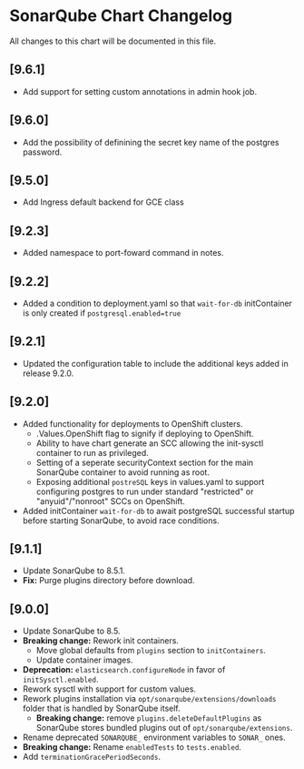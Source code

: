 # SonarQube Chart Changelog
All changes to this chart will be documented in this file.

## [9.6.1]
* Add support for setting custom annotations in admin hook job.

## [9.6.0]
* Add the possibility of definining the secret key name of the postgres password.

## [9.5.0]
* Add Ingress default backend for GCE class

## [9.2.3]
* Added namespace to port-foward command in notes.

## [9.2.2]
* Added a condition to deployment.yaml so that `wait-for-db` initContainer is only created if `postgresql.enabled=true`

## [9.2.1]
* Updated the configuration table to include the additional keys added in release 9.2.0.

## [9.2.0]
* Added functionality for deployments to OpenShift clusters.
    * .Values.OpenShift flag to signify if deploying to OpenShift.
	* Ability to have chart generate an SCC allowing the init-sysctl container to run as privileged.
	* Setting of a seperate securityContext section for the main SonarQube container to avoid running as root.
	* Exposing additional `postreSQL` keys in values.yaml to support configuring postgres to run under standard "restricted" or "anyuid"/"nonroot" SCCs on OpenShift.
* Added initContainer `wait-for-db` to await postgreSQL successful startup before starting SonarQube, to avoid race conditions.

## [9.1.1]
* Update SonarQube to 8.5.1.
* **Fix:** Purge plugins directory before download.

## [9.0.0]
* Update SonarQube to 8.5.
* **Breaking change:** Rework init containers.
    * Move global defaults from `plugins` section to `initContainers`.
    * Update container images.
* **Deprecation:** `elasticsearch.configureNode` in favor of `initSysctl.enabled`.
* Rework sysctl with support for custom values.
* Rework plugins installation via `opt/sonarqube/extensions/downloads` folder that is handled by SonarQube itself.
    * **Breaking change:** remove `plugins.deleteDefaultPlugins` as SonarQube stores bundled plugins out of `opt/sonarqube/extensions`.
* Rename deprecated `SONARQUBE_` environment variables to `SONAR_` ones. 
* **Breaking change:** Rename `enabledTests` to `tests.enabled`.
* Add `terminationGracePeriodSeconds`.
